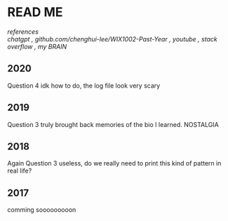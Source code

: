 # READ ME  

*references*  
*chatgpt , github.com/chenghui-lee/WIX1002-Past-Year , youtube , stack overflow , my BRAIN*

## 2020  
Question 4 idk how to do, the log file look very scary

## 2019  
Question 3 truly brought back memories of the bio I learned. NOSTALGIA

## 2018
Again Question 3 useless, do we really need to print this kind of pattern in real life?

## 2017 
comming sooooooooon
